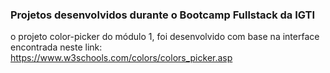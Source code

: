 <h3>Projetos desenvolvidos durante o Bootcamp Fullstack da IGTI</h3>

o projeto color-picker do módulo 1, foi desenvolvido com base na interface encontrada neste link: https://www.w3schools.com/colors/colors_picker.asp



